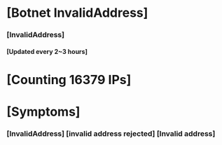 # [Botnet InvalidAddress]
### [InvalidAddress]
#### [Updated every 2~3 hours]

# [Counting 16379 IPs]

# [Symptoms] 

###   [InvalidAddress] [invalid address rejected] [Invalid address]
